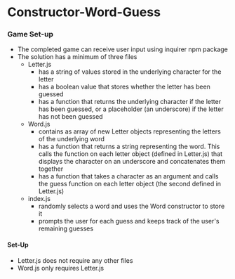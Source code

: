 # Constructor-Word-Guess

### Game Set-up
- The completed game can receive user input using inquirer npm package
- The solution has a minimum of three files
   - Letter.js
      * has a string of values stored in the underlying character for the letter
      * has a boolean value that stores whether the letter has been guessed
      * has a function that returns the underlying character if the letter has been guessed, or a placeholder (an underscore) if the letter has not been guessed
   - Word.js
     * contains as array of new Letter objects representing the letters of the underlying word
     * has a function that returns a string representing the word. This calls the function on each letter object (defined in Letter.js) that displays the character on an underscore and concatenates them together
     * has a function that takes a character as an argument and calls the guess function on each letter object (the second defined in Letter.js)
   - index.js
     * randomly selects a word and uses the Word constructor to store it
     * prompts the user for each guess and keeps track of the user's remaining guesses

#### Set-Up
- Letter.js does not require any other files
- Word.js only requires Letter.js
 

